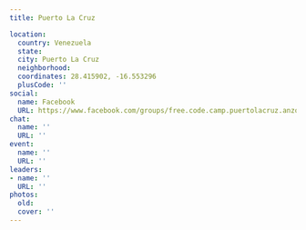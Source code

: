 ```yaml
---
title: Puerto La Cruz

location:
  country: Venezuela
  state: 
  city: Puerto La Cruz
  neighborhood: 
  coordinates: 28.415902, -16.553296
  plusCode: ''
social:
  name: Facebook
  URL: https://www.facebook.com/groups/free.code.camp.puertolacruz.anzoategui.ve
chat:
  name: ''
  URL: ''
event:
  name: ''
  URL: ''
leaders:
- name: ''
  URL: ''
photos:
  old: 
  cover: ''
---
```

